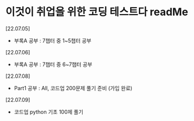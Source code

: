 # 이것이 취업을 위한 코딩 테스트다 readMe

 [22.07.05]

  - 부록A 공부 : 7챕터 중 1~5챕터 공부

 [22.07.06]

  - 부록A 공부 : 7챕터 중 6~7챕터 공부
  
 [22.07.08]
 
  - Part1 공부 : All, 코드업 200문제 풀기 준비 (가입 완료)

 [22.07.09]

  - 코드업 python 기초 100제 풀기